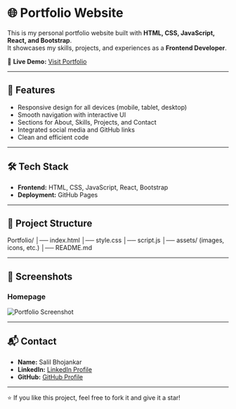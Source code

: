 # 🌐 Portfolio Website

This is my personal portfolio website built with **HTML, CSS, JavaScript, React, and Bootstrap**.  
It showcases my skills, projects, and experiences as a **Frontend Developer**.

🔗 **Live Demo:** [Visit Portfolio](https://salilbhojankar1.github.io/Portfolio/)

---

## 🚀 Features
- Responsive design for all devices (mobile, tablet, desktop)
- Smooth navigation with interactive UI
- Sections for About, Skills, Projects, and Contact
- Integrated social media and GitHub links
- Clean and efficient code

---

## 🛠️ Tech Stack
- **Frontend:** HTML, CSS, JavaScript, React, Bootstrap
- **Deployment:** GitHub Pages

---

## 📂 Project Structure
Portfolio/
│── index.html
│── style.css
│── script.js
│── assets/ (images, icons, etc.)
│── README.md

---

## 📸 Screenshots
### Homepage
![Portfolio Screenshot](assets/preview.png) <!-- Add a screenshot of your homepage -->

---

## 📬 Contact
- **Name:** Salil Bhojankar  
- **LinkedIn:** [LinkedIn Profile](https://www.linkedin.com)  
- **GitHub:** [GitHub Profile](https://github.com/salilbhojankar1)  

---

⭐ If you like this project, feel free to fork it and give it a star!
